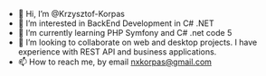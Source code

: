 - 👋 Hi, I’m @Krzysztof-Korpas
- 👀 I’m interested in BackEnd Development in C# .NET 
- 🌱 I’m currently learning PHP Symfony and C# .net code 5
- 💞️ I’m looking to collaborate on web and desktop projects. I have experience with REST API and business applications.
- 📫 How to reach me, by email nxkorpas@gmail.com

<!---
Krzysztof-Korpas/Krzysztof-Korpas is a ✨ special ✨ repository because its `README.md` (this file) appears on your GitHub profile.
You can click the Preview link to take a look at your changes.
--->
